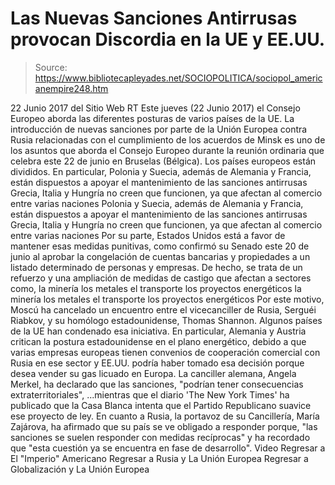 # Las Nuevas Sanciones Antirrusas provocan Discordia en la UE y EE.UU.

> Source: https://www.bibliotecapleyades.net/SOCIOPOLITICA/sociopol_americanempire248.htm

22 Junio 2017
del Sitio Web RT
Este jueves (22 Junio 2017)
el Consejo Europeo aborda
las diferentes posturas de varios países
de la UE.
La introducción de nuevas sanciones por parte de la Unión Europea contra Rusia relacionadas con el cumplimiento de los acuerdos de Minsk es uno de los asuntos que aborda el Consejo Europeo durante la reunión ordinaria que celebra este 22 de junio en Bruselas (Bélgica).
Los países europeos están divididos.
En particular,
Polonia y Suecia, además de Alemania y Francia, están dispuestos a apoyar el mantenimiento de las sanciones antirrusas Grecia, Italia y Hungría no creen que funcionen, ya que afectan al comercio entre varias naciones
Polonia y Suecia, además de Alemania y Francia, están dispuestos a apoyar el mantenimiento de las sanciones antirrusas
Grecia, Italia y Hungría no creen que funcionen, ya que afectan al comercio entre varias naciones
Por su parte, Estados Unidos está a favor de mantener esas medidas punitivas, como confirmó su Senado este 20 de junio al aprobar la congelación de cuentas bancarias y propiedades a un listado determinado de personas y empresas.
De hecho, se trata de un refuerzo y una ampliación de medidas de castigo que afectan a sectores como,
la minería los metales el transporte los proyectos energéticos
la minería
los metales
el transporte
los proyectos energéticos
Por este motivo, Moscú ha cancelado un encuentro entre el vicecanciller de Rusia, Serguéi Riabkov, y su homólogo estadounidense, Thomas Shannon.
Algunos países de la UE han condenado esa iniciativa.
En particular, Alemania y Austria critican la postura estadounidense en el plano energético, debido a que varias empresas europeas tienen convenios de cooperación comercial con Rusia en ese sector y EE.UU. podría haber tomado esa decisión porque desea vender su gas licuado en Europa.
La canciller alemana, Angela Merkel, ha declarado que las sanciones,
"podrían tener consecuencias extraterritoriales",
...mientras que el diario 'The New York Times' ha publicado que la Casa Blanca intenta que el Partido Republicano suavice ese proyecto de ley.
En cuanto a Rusia, la portavoz de su Cancillería, María Zajárova, ha afirmado que su país se ve obligado a responder porque,
"las sanciones se suelen responder con medidas recíprocas" y ha recordado que "esta cuestión ya se encuentra en fase de desarrollo".
Video
Regresar a El "Imperio" Americano
Regresar a Rusia y La Unión Europea
Regresar a Globalización y La Unión Europea
